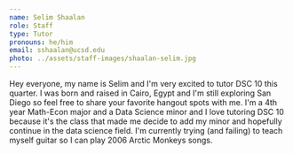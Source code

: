 ```yaml
---
name: Selim Shaalan
role: Staff
type: Tutor
pronouns: he/him
email: sshaalan@ucsd.edu
photo: ../assets/staff-images/shaalan-selim.jpg
---
```

Hey everyone, my name is Selim and I'm very excited to tutor DSC 10 this quarter. I was born and raised in Cairo, Egypt and I'm still exploring San Diego so feel free to share your favorite hangout spots with me. I'm a 4th year Math-Econ major and a Data Science minor and I love tutoring DSC 10 because it's the class that made me decide to add my minor and hopefully continue in the data science field. I'm currently trying (and failing) to teach myself guitar so I can play 2006 Arctic Monkeys songs.